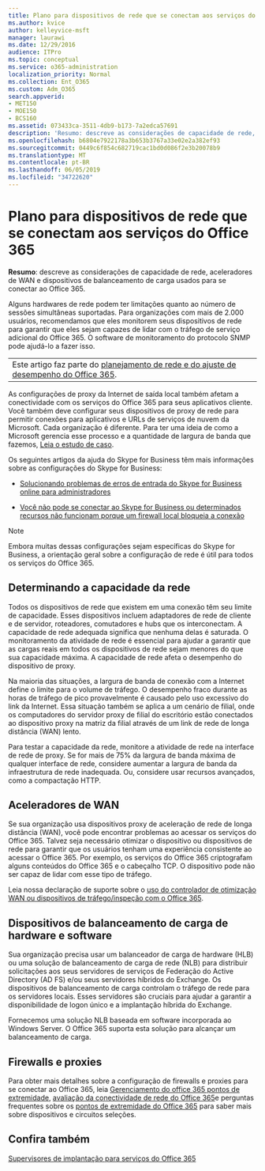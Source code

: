 ```yaml
---
title: Plano para dispositivos de rede que se conectam aos serviços do Office 365
ms.author: kvice
author: kelleyvice-msft
manager: laurawi
ms.date: 12/29/2016
audience: ITPro
ms.topic: conceptual
ms.service: o365-administration
localization_priority: Normal
ms.collection: Ent_O365
ms.custom: Adm_O365
search.appverid:
- MET150
- MOE150
- BCS160
ms.assetid: 073433ca-3511-4db9-b173-7a2edca57691
description: 'Resumo: descreve as considerações de capacidade de rede, aceleradores de WAN e dispositivos de balanceamento de carga usados para se conectar ao Office 365.'
ms.openlocfilehash: b6804e7922178a3b653b3767a33e02e2a382ef93
ms.sourcegitcommit: 0449c6f854c682719cac1bd0d086f2e3b20078b9
ms.translationtype: MT
ms.contentlocale: pt-BR
ms.lasthandoff: 06/05/2019
ms.locfileid: "34722620"
---
```

# <a name="plan-for-network-devices-that-connect-to-office-365-services"></a>Plano para dispositivos de rede que se conectam aos serviços do Office 365

 **Resumo**: descreve as considerações de capacidade de rede, aceleradores de WAN e dispositivos de balanceamento de carga usados para se conectar ao Office 365.
  
Alguns hardwares de rede podem ter limitações quanto ao número de sessões simultâneas suportadas. Para organizações com mais de 2.000 usuários, recomendamos que eles monitorem seus dispositivos de rede para garantir que eles sejam capazes de lidar com o tráfego de serviço adicional do Office 365. O software de monitoramento do protocolo SNMP pode ajudá-lo a fazer isso.

||
|:-----|
| Este artigo faz parte do [planejamento de rede e do ajuste de desempenho do Office 365](https://aka.ms/tune).|

As configurações de proxy da Internet de saída local também afetam a conectividade com os serviços do Office 365 para seus aplicativos cliente. Você também deve configurar seus dispositivos de proxy de rede para permitir conexões para aplicativos e URLs de serviços de nuvem da Microsoft. Cada organização é diferente. Para ter uma ideia de como a Microsoft gerencia esse processo e a quantidade de largura de banda que fazemos, [Leia o estudo de caso](https://www.microsoft.com/itshowcase/Article/Content/631/Optimizing-network-performance-for-Microsoft-Office-365).
  
Os seguintes artigos da ajuda do Skype for Business têm mais informações sobre as configurações do Skype for Business:
  
- [Solucionando problemas de erros de entrada do Skype for Business online para administradores](https://docs.microsoft.com/skypeforbusiness/set-up-skype-for-business-online/troubleshooting-sign-in-errors-for-admins)

- [Você não pode se conectar ao Skype for Business ou determinados recursos não funcionam porque um firewall local bloqueia a conexão](https://go.microsoft.com/fwlink/p/?LinkID=243625)

> [!NOTE]
> Embora muitas dessas configurações sejam específicas do Skype for Business, a orientação geral sobre a configuração de rede é útil para todos os serviços do Office 365.
  
## <a name="determining-network-capacity"></a>Determinando a capacidade da rede

Todos os dispositivos de rede que existem em uma conexão têm seu limite de capacidade. Esses dispositivos incluem adaptadores de rede de cliente e de servidor, roteadores, comutadores e hubs que os interconectam. A capacidade de rede adequada significa que nenhuma delas é saturada. O monitoramento da atividade de rede é essencial para ajudar a garantir que as cargas reais em todos os dispositivos de rede sejam menores do que sua capacidade máxima. A capacidade de rede afeta o desempenho do dispositivo de proxy.
  
Na maioria das situações, a largura de banda de conexão com a Internet define o limite para o volume de tráfego. O desempenho fraco durante as horas de tráfego de pico provavelmente é causado pelo uso excessivo do link da Internet. Essa situação também se aplica a um cenário de filial, onde os computadores do servidor proxy de filial do escritório estão conectados ao dispositivo proxy na matriz da filial através de um link de rede de longa distância (WAN) lento.
  
Para testar a capacidade da rede, monitore a atividade de rede na interface de rede de proxy. Se for mais de 75% da largura de banda máxima de qualquer interface de rede, considere aumentar a largura de banda da infraestrutura de rede inadequada. Ou, considere usar recursos avançados, como a compactação HTTP.
  
## <a name="wan-accelerators"></a>Aceleradores de WAN

Se sua organização usa dispositivos proxy de aceleração de rede de longa distância (WAN), você pode encontrar problemas ao acessar os serviços do Office 365. Talvez seja necessário otimizar o dispositivo ou dispositivos de rede para garantir que os usuários tenham uma experiência consistente ao acessar o Office 365. Por exemplo, os serviços do Office 365 criptografam alguns conteúdos do Office 365 e o cabeçalho TCP. O dispositivo pode não ser capaz de lidar com esse tipo de tráfego.
  
Leia nossa declaração de suporte sobre o [uso do controlador de otimização WAN ou dispositivos de tráfego/inspeção com o Office 365](https://support.microsoft.com/kb/2690045).
  
## <a name="hardware-and-software-load-balancing-devices"></a>Dispositivos de balanceamento de carga de hardware e software

Sua organização precisa usar um balanceador de carga de hardware (HLB) ou uma solução de balanceamento de carga de rede (NLB) para distribuir solicitações aos seus servidores de serviços de Federação do Active Directory (AD FS) e/ou seus servidores híbridos do Exchange. Os dispositivos de balanceamento de carga controlam o tráfego de rede para os servidores locais. Esses servidores são cruciais para ajudar a garantir a disponibilidade de logon único e a implantação híbrida do Exchange.
  
Fornecemos uma solução NLB baseada em software incorporada ao Windows Server. O Office 365 suporta esta solução para alcançar um balanceamento de carga.
  
## <a name="firewalls-and-proxies"></a>Firewalls e proxies

Para obter mais detalhes sobre a configuração de firewalls e proxies para se conectar ao Office 365, leia [Gerenciamento do office 365 pontos de extremidade](https://support.office.com/article/99cab9d4-ef59-4207-9f2b-3728eb46bf9a), [avaliação da conectividade de rede do Office 365](assessing-network-connectivity.md)e perguntas frequentes sobre os [pontos de extremidade do Office 365](https://support.office.com/article/d4088321-1c89-4b96-9c99-54c75cae2e6d) para saber mais sobre dispositivos e circuitos seleções.
  
## <a name="see-also"></a>Confira também

[Supervisores de implantação para serviços do Office 365](deployment-advisors-for-office-365.md)
